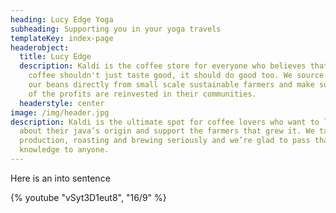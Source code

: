 ```yaml
---
heading: Lucy Edge Yoga
subheading: Supporting you in your yoga travels
templateKey: index-page
headerobject:
  title: Lucy Edge
  description: Kaldi is the coffee store for everyone who believes that great
    coffee shouldn't just taste good, it should do good too. We source all of
    our beans directly from small scale sustainable farmers and make sure part
    of the profits are reinvested in their communities.
  headerstyle: center
image: /img/header.jpg
description: Kaldi is the ultimate spot for coffee lovers who want to learn
  about their java’s origin and support the farmers that grew it. We take coffee
  production, roasting and brewing seriously and we’re glad to pass that
  knowledge to anyone.
---
```

Here is an into sentence

{% youtube "vSyt3D1eut8", "16/9" %}